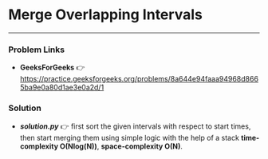 # Merge Overlapping Intervals

---

### Problem Links
- **__GeeksForGeeks__** :point_right: https://practice.geeksforgeeks.org/problems/8a644e94faaa94968d8665ba9e0a80d1ae3e0a2d/1

### Solution
- **_solution.py_** :point_right: first sort the given intervals with respect to start times, then start merging them using simple logic with the help of a stack **time-complexity O(Nlog(N))**, **space-complexity O(N)**.
